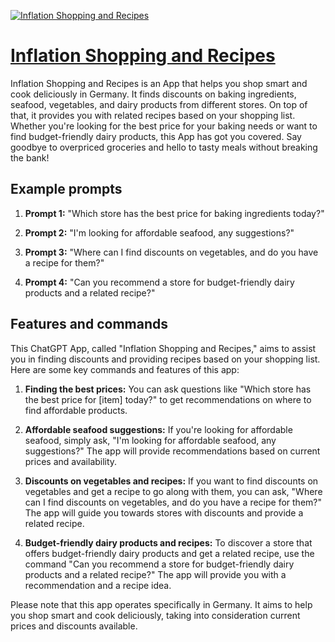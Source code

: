 [![Inflation Shopping and Recipes](https://files.oaiusercontent.com/file-zEdBwe12EGoA0awjD3Hx6YmF?se=2123-10-17T19%3A53%3A52Z&sp=r&sv=2021-08-06&sr=b&rscc=max-age%3D31536000%2C%20immutable&rscd=attachment%3B%20filename%3Db56c65c9-e1bc-4600-ba52-e27004d03279.png&sig=YdYv/eNwenWikzx4OZTXjhMMRrPU6Wh7v3t8SEBLXgQ%3D)](https://chat.openai.com/g/g-Gf6QgWGjp-inflation-shopping-and-recipes)

# [Inflation Shopping and Recipes](https://chat.openai.com/g/g-Gf6QgWGjp-inflation-shopping-and-recipes)

Inflation Shopping and Recipes is an App that helps you shop smart and cook deliciously in Germany. It finds discounts on baking ingredients, seafood, vegetables, and dairy products from different stores. On top of that, it provides you with related recipes based on your shopping list. Whether you're looking for the best price for your baking needs or want to find budget-friendly dairy products, this App has got you covered. Say goodbye to overpriced groceries and hello to tasty meals without breaking the bank!

## Example prompts

1. **Prompt 1:** "Which store has the best price for baking ingredients today?"

2. **Prompt 2:** "I'm looking for affordable seafood, any suggestions?"

3. **Prompt 3:** "Where can I find discounts on vegetables, and do you have a recipe for them?"

4. **Prompt 4:** "Can you recommend a store for budget-friendly dairy products and a related recipe?"

## Features and commands

This ChatGPT App, called "Inflation Shopping and Recipes," aims to assist you in finding discounts and providing recipes based on your shopping list. Here are some key commands and features of this app:

1. **Finding the best prices:** You can ask questions like "Which store has the best price for [item] today?" to get recommendations on where to find affordable products.

2. **Affordable seafood suggestions:** If you're looking for affordable seafood, simply ask, "I'm looking for affordable seafood, any suggestions?" The app will provide recommendations based on current prices and availability.

3. **Discounts on vegetables and recipes:** If you want to find discounts on vegetables and get a recipe to go along with them, you can ask, "Where can I find discounts on vegetables, and do you have a recipe for them?" The app will guide you towards stores with discounts and provide a related recipe.

4. **Budget-friendly dairy products and recipes:** To discover a store that offers budget-friendly dairy products and get a related recipe, use the command "Can you recommend a store for budget-friendly dairy products and a related recipe?" The app will provide you with a recommendation and a recipe idea.

Please note that this app operates specifically in Germany. It aims to help you shop smart and cook deliciously, taking into consideration current prices and discounts available.